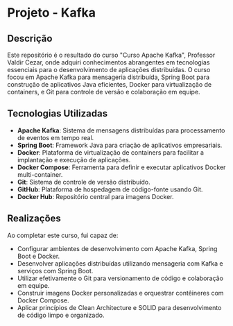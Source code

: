 # Projeto - Kafka  
## Descrição

Este repositório é o resultado do curso "Curso Apache Kafka", Professor Valdir Cezar, onde adquiri conhecimentos abrangentes em tecnologias essenciais para o desenvolvimento de aplicações distribuídas. O curso focou em Apache Kafka para mensageria distribuída, Spring Boot para construção de aplicativos Java eficientes, Docker para virtualização de containers, e Git para controle de versão e colaboração em equipe.

## Tecnologias Utilizadas

- **Apache Kafka**: Sistema de mensagens distribuídas para processamento de eventos em tempo real.
- **Spring Boot**: Framework Java para criação de aplicativos empresariais.
- **Docker**: Plataforma de virtualização de containers para facilitar a implantação e execução de aplicações.
- **Docker Compose**: Ferramenta para definir e executar aplicativos Docker multi-container.
- **Git**: Sistema de controle de versão distribuído.
- **GitHub**: Plataforma de hospedagem de código-fonte usando Git.
- **Docker Hub**: Repositório central para imagens Docker.
  
## Realizações

Ao completar este curso, fui capaz de:

- Configurar ambientes de desenvolvimento com Apache Kafka, Spring Boot e Docker.
- Desenvolver aplicações distribuídas utilizando mensageria com Kafka e serviços com Spring Boot.
- Utilizar efetivamente o Git para versionamento de código e colaboração em equipe.
- Construir imagens Docker personalizadas e orquestrar contêineres com Docker Compose.
- Aplicar princípios de Clean Architecture e SOLID para desenvolvimento de código limpo e organizado.

